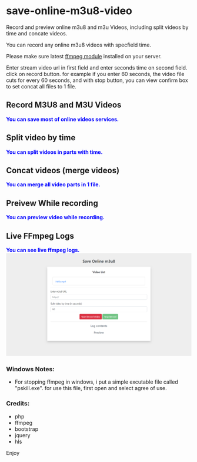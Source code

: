 # save-online-m3u8-video
Record and preview online m3u8 and m3u Videos, including split videos by time and concate videos.

You can record any online m3u8 videos with specfield time.

Please make sure latest <a href="https://www.ffmpeg.org/" target="_blank">ffmpeg module</a> installed on your server.

Enter stream video url in first field and enter seconds time on second field. click on record button. for example if you enter 60 seconds, the video file cuts for every 60 seconds, and with stop button, you can view confirm box to set concat all files to 1 file. 

<h2>Record M3U8 and M3U Videos</h2>
<b style="color:blue">You can save most of online videos services.</b>

<br/>

<h2>Split video by time</h2>
<b style="color:blue">You can split videos in parts with time.</b>

<h2>Concat videos (merge videos)</h2>
<b style="color:blue">You can merge all video parts in 1 file.</b>

<h2>Preivew While recording</h2>
<b style="color:blue">You can preview video while recording.</b>

<h2>Live FFmpeg Logs</h2>
<b style="color:blue">You can see live ffmpeg logs.</b>
<br/>
<img src="https://raw.githubusercontent.com/Pedroxam/save-online-m3u8-video/master/preview.png">

<h3>Windows Notes:</h3>

- For stopping ffmpeg in windows, i put a simple excutable file called "pskill.exe". for use this file, first open and select agree of use.

<h3>Credits:</h3>

<ul>
<li>php</li>
<li>ffmpeg</li>
<li>bootstrap</li>
<li>jquery</li>
<li>hls</li>
</ul>

Enjoy
